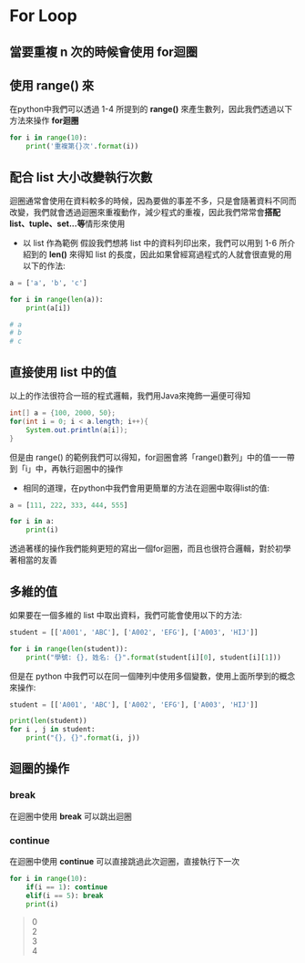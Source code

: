 # For Loop
## 當要重複 n 次的時候會使用 **for迴圈**

## 使用 range() 來
在python中我們可以透過 1-4 所提到的 **range()** 來產生數列，因此我們透過以下方法來操作 **for迴圈**

```python
for i in range(10):
    print('重複第{}次'.format(i))
```


## 配合 list 大小改變執行次數
迴圈通常會使用在資料較多的時候，因為要做的事差不多，只是會隨著資料不同而改變，我們就會透過迴圈來重複動作，減少程式的重複，因此我們常常會**搭配 list、tuple、set...等**情形來使用  
* 以 list 作為範例
假設我們想將 list 中的資料列印出來，我們可以用到 1-6 所介紹到的 **len()** 來得知 list 的長度，因此如果曾經寫過程式的人就會很直覺的用以下的作法:
```python
a = ['a', 'b', 'c']

for i in range(len(a)):
    print(a[i])

# a
# b
# c
```
## 直接使用 list 中的值
以上的作法很符合一班的程式邏輯，我們用Java來掩飾一遍便可得知
```java
int[] a = {100, 2000, 50}; 
for(int i = 0; i < a.length; i++){
    System.out.println(a[i]);
}
```
但是由 range() 的範例我們可以得知，for迴圈會將「range()數列」中的值一一帶到「i」中，再執行迴圈中的操作
* 相同的道理，在python中我們會用更簡單的方法在迴圈中取得list的值:
```python
a = [111, 222, 333, 444, 555]

for i in a:
    print(i)
```
透過著樣的操作我們能夠更短的寫出一個for迴圈，而且也很符合邏輯，對於初學著相當的友善

## 多維的值
如果要在一個多維的 list 中取出資料，我們可能會使用以下的方法:
``` python
student = [['A001', 'ABC'], ['A002', 'EFG'], ['A003', 'HIJ']]

for i in range(len(student)):
    print("學號: {}, 姓名: {}".format(student[i][0], student[i][1]))
```
但是在 python 中我們可以在同一個陣列中使用多個變數，使用上面所學到的概念來操作:

``` python
student = [['A001', 'ABC'], ['A002', 'EFG'], ['A003', 'HIJ']]

print(len(student))
for i , j in student:
    print("{}, {}".format(i, j))
```

## 迴圈的操作
### break
在迴圈中使用 **break** 可以跳出迴圈
### continue
在迴圈中使用 **continue** 可以直接跳過此次迴圈，直接執行下一次

``` python
for i in range(10):
    if(i == 1): continue
    elif(i == 5): break
    print(i)
```
> 0  
> 2  
> 3  
> 4  
